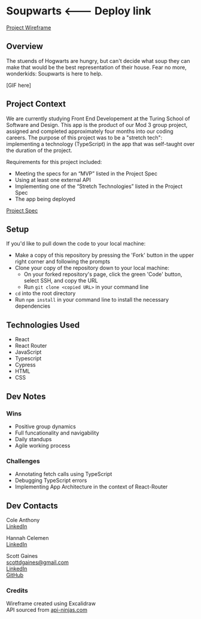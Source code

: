 # Soupwarts <--- Deploy link

[Project Wireframe](https://excalidraw.com/#room=ee7d29e765e7d7b59085,n_E9_-1dTtyvyIVjYjlgnQ)

## Overview
The stuends of Hogwarts are hungry, but can't decide what soup they can make that would be the best representation of their house. Fear no more, wonderkids: Soupwarts is here to help.

[GIF here]

## Project Context

We are currently studying Front End Developement at the Turing School of Software and Design. This app is the product of our Mod 3 group project, assigned and completed approximately four months into our coding careers. The purpose of this project was to be a "stretch tech": implementing a technology (TypeScript) in the app that was self-taught over the duration of the project.

Requirements for this project included:

- Meeting the specs for an “MVP” listed in the Project Spec
- Using at least one external API
- Implementing one of the “Stretch Technologies” listed in the Project Spec
- The app being deployed

[Project Spec](https://frontend.turing.edu/projects/module-3/stretch.html)

## Setup
If you'd like to pull down the code to your local machine:

- Make a copy of this repository by pressing the 'Fork' button in the upper right corner and following the prompts
- Clone your copy of the repository down to your local machine:
  - On your forked repository's page, click the green 'Code' button, select SSH, and copy the URL
  - Run `git clone <copied URL>` in your command line
- `cd` into the root directory
- Run `npm install` in your command line to install the necessary dependencies

## Technologies Used
- React
- React Router
- JavaScript
- Typescript
- Cypress
- HTML
- CSS

## Dev Notes
### Wins
- Positive group dynamics
- Full funcationality and navigability 
- Daily standups
- Agile working process

### Challenges
- Annotating fetch calls using TypeScript
- Debugging TypeScript errors
- Implementing App Architecture in the context of React-Router

## Dev Contacts
Cole Anthony<br>
[LinkedIn](https://www.linkedin.com/in/cole-edwin-anthony/)<br>

Hannah Celemen<br>
[LinkedIn](https://www.linkedin.com/in/hannah-celemen/)<br>

Scott Gaines<br>
scottdgaines@gmail.com<br>
[LinkedIn](https://www.linkedin.com/in/scottdgaines-fe/)<br>
[GitHub](https://github.com/scottdgaines)


### Credits
Wireframe created using Excalidraw<br>
API sourced from [api-ninjas.com](https://api-ninjas.com/api/recipe)
